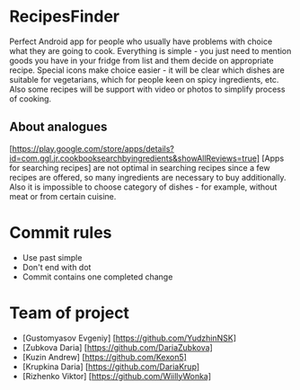 # RecipesFinder
Perfect Android app for people who usually have problems with choice what they are going to cook.
Everything is simple - you just need to mention goods you have in your fridge from list and them decide on appropriate recipe. 
Special icons make choice easier - it will be clear which dishes are suitable for vegetarians, which for people keen on spicy ingredients, etc.
Also some recipes will be support with video or photos to simplify process of cooking.

## About analogues
[https://play.google.com/store/apps/details?id=com.ggl.jr.cookbooksearchbyingredients&showAllReviews=true]  [Apps for searching recipes]
are not optimal in searching recipes since a few recipes are offered, so many ingredients are necessary to buy additionally.
Also it is impossible to choose category of dishes - for example, without meat or from certain cuisine.




# Commit rules
* Use past simple
* Don't end with dot
* Commit contains one completed change

# Team of project
- [Gustomyasov Evgeniy]  [https://github.com/YudzhinNSK]
- [Zubkova Daria]  [https://github.com/DariaZubkova]
- [Kuzin Andrew]  [https://github.com/Kexon5]
- [Krupkina Daria]  [https://github.com/DariaKrup]
- [Rizhenko Viktor]  [https://github.com/WiillyWonka]

